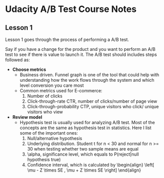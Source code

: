 # Udacity A/B Test Course Notes

## Lesson 1

Lesson 1 goes through the process of performing a A/B test. 

Say if you have a change for the product and you want to perform an A/B test to see if there is value to launch it. The A/B test should includes steps followed as:

* **Choose metrics**
	* Business driven. Funnel graph is one of the tool that could help with understanding how the work flows through the system and which level conversion you care most  
	* Common metrics used for E-commerce:
		1. Number of clicks
		2. Click-through-rate CTR, number of clicks/number of page view
		3. Click-through-probability CTP, unique visitors who click/ unique visitors who view
* **Review model**
	* Hypothesis test is usually used for analyzing A/B test. Most of the concepts are the same as hypothesis test in statistics. Here I list some of the important ones:
		1. Null/alternative hypothesis
		2. Underlying distribution. Student t for n < 30 and normal for n >= 30 when testing whether two sample means are equal 
		3. 	\alpha, significance level, which equals to P(reject|null hypothesis true)
		4. Confidence interval, which is calculated by 
		\begin{align}
		\left[ \mu - Z \times SE , \mu + Z \times SE \right]
		\end{align}
				
